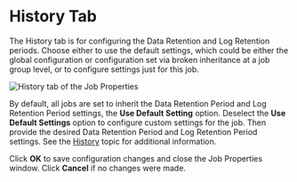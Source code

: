 # History Tab

The History tab is for configuring the Data Retention and Log Retention periods. Choose either to
use the default settings, which could be either the global configuration or configuration set via
broken inheritance at a job group level, or to configure settings just for this job.

![History tab of the Job Properties](/img/versioned_docs/accessanalyzer_11.6/accessanalyzer/admin/settings/history.webp)

By default, all jobs are set to inherit the Data Retention Period and Log Retention Period settings,
the **Use Default Setting** option. Deselect the **Use Default Settings** option to configure custom
settings for the job. Then provide the desired Data Retention Period and Log Retention Period
settings. See the
[History](/docs/accessanalyzer/11.6/accessanalyzer/admin/settings/history.md) topic
for additional information.

Click **OK** to save configuration changes and close the Job Properties window. Click **Cancel** if
no changes were made.
